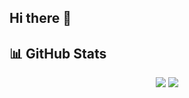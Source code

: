 ## Hi there 👋

<!--
**NivekTakedown/NivekTakedown** is a ✨ _special_ ✨ repository because its `README.md` (this file) appears on your GitHub profile.

Here are some ideas to get you started:

- 🔭 I’m currently working on ...
- 🌱 I’m currently learning ...
- 👯 I’m looking to collaborate on ...
- 🤔 I’m looking for help with ...
- 💬 Ask me about ...
- 📫 How to reach me: ...
- 😄 Pronouns: ...
- ⚡ Fun fact: ...
-->
## 📊 GitHub Stats

<p align="center">
  <img src="https://github-readme-stats-sigma-five.vercel.app/api?username=tuusuario&theme=gotham&hide_border=false&include_all_commits=false&count_private=false" />
  <img src="https://github-readme-stats-sigma-five.vercel.app/api/top-langs/?username=tuusuario&theme=gotham&hide_border=false&include_all_commits=false&count_private=false&layout=compact" />
</p>
